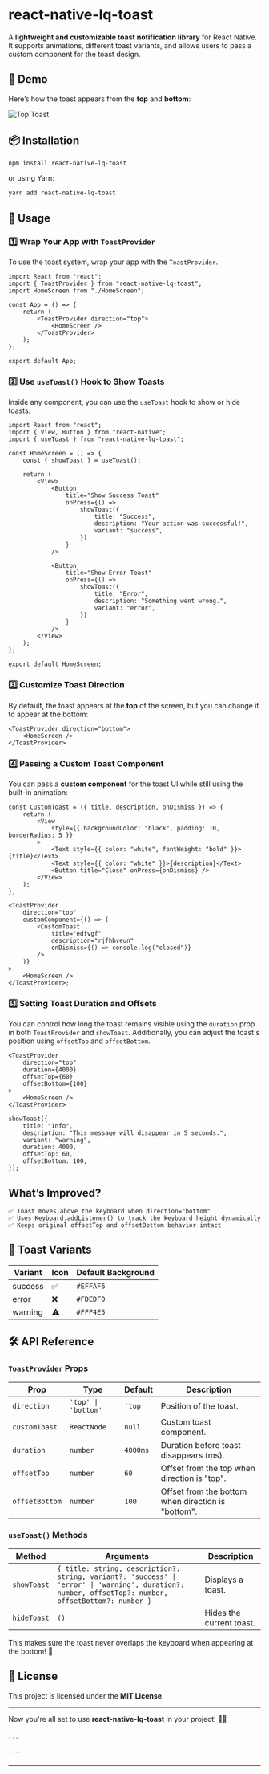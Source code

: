 # react-native-lq-toast

A **lightweight and customizable toast notification library** for React Native. It supports animations, different toast variants, and allows users to pass a custom component for the toast design.

## 🎥 Demo

Here’s how the toast appears from the **top** and **bottom**:

![Top Toast](https://res.cloudinary.com/iyiola/image/upload/v1740296844/Screen_Recording_2025-02-23_at_08.26.08_rurhdu.gif)

## 📦 Installation

```sh
npm install react-native-lq-toast
```

or using Yarn:

```sh
yarn add react-native-lq-toast
```

## 🚀 Usage

### **1️⃣ Wrap Your App with `ToastProvider`**

To use the toast system, wrap your app with the `ToastProvider`.

```tsx
import React from "react";
import { ToastProvider } from "react-native-lq-toast";
import HomeScreen from "./HomeScreen";

const App = () => {
    return (
        <ToastProvider direction="top">
            <HomeScreen />
        </ToastProvider>
    );
};

export default App;
```

### **2️⃣ Use `useToast()` Hook to Show Toasts**

Inside any component, you can use the `useToast` hook to show or hide toasts.

```tsx
import React from "react";
import { View, Button } from "react-native";
import { useToast } from "react-native-lq-toast";

const HomeScreen = () => {
    const { showToast } = useToast();

    return (
        <View>
            <Button
                title="Show Success Toast"
                onPress={() =>
                    showToast({
                        title: "Success",
                        description: "Your action was successful!",
                        variant: "success",
                    })
                }
            />

            <Button
                title="Show Error Toast"
                onPress={() =>
                    showToast({
                        title: "Error",
                        description: "Something went wrong.",
                        variant: "error",
                    })
                }
            />
        </View>
    );
};

export default HomeScreen;
```

### **3️⃣ Customize Toast Direction**

By default, the toast appears at the **top** of the screen, but you can change it to appear at the bottom:

```tsx
<ToastProvider direction="bottom">
    <HomeScreen />
</ToastProvider>
```

### **4️⃣ Passing a Custom Toast Component**

You can pass a **custom component** for the toast UI while still using the built-in animation:

```tsx
const CustomToast = ({ title, description, onDismiss }) => {
    return (
        <View
            style={{ backgroundColor: "black", padding: 10, borderRadius: 5 }}
        >
            <Text style={{ color: "white", fontWeight: "bold" }}>{title}</Text>
            <Text style={{ color: "white" }}>{description}</Text>
            <Button title="Close" onPress={onDismiss} />
        </View>
    );
};

<ToastProvider
    direction="top"
    customComponent={() => (
        <CustomToast
            title="edfvgf"
            description="rjfhbveun"
            onDismiss={() => console.log("closed")}
        />
    )}
>
    <HomeScreen />
</ToastProvider>;
```

### **5️⃣ Setting Toast Duration and Offsets**

You can control how long the toast remains visible using the `duration` prop in both `ToastProvider` and `showToast`.
Additionally, you can adjust the toast's position using `offsetTop` and `offsetBottom`.

```tsx
<ToastProvider
    direction="top"
    duration={4000}
    offsetTop={60}
    offsetBottom={100}
>
    <HomeScreen />
</ToastProvider>
```

```tsx
showToast({
    title: "Info",
    description: "This message will disappear in 5 seconds.",
    variant: "warning",
    duration: 4000,
    offsetTop: 60,
    offsetBottom: 100,
});
```

## What’s Improved?

```
✅ Toast moves above the keyboard when direction="bottom"
✅ Uses Keyboard.addListener() to track the keyboard height dynamically
✅ Keeps original offsetTop and offsetBottom behavior intact
```

## 🎨 Toast Variants

| Variant | Icon | Default Background |
| ------- | ---- | ------------------ |
| success | ✅   | `#EFFAF6`          |
| error   | ❌   | `#FDEDF0`          |
| warning | ⚠️   | `#FFF4E5`          |

## 🛠 API Reference

### **`ToastProvider` Props**

| Prop           | Type                | Default  | Description                                        |
| -------------- | ------------------- | -------- | -------------------------------------------------- |
| `direction`    | `'top' \| 'bottom'` | `'top'`  | Position of the toast.                             |
| `customToast`  | `ReactNode`         | `null`   | Custom toast component.                            |
| `duration`     | `number`            | `4000ms` | Duration before toast disappears (ms).             |
| `offsetTop`    | `number`            | `60`     | Offset from the top when direction is "top".       |
| `offsetBottom` | `number`            | `100`    | Offset from the bottom when direction is "bottom". |

### **`useToast()` Methods**

| Method      | Arguments                                                                                                                                            | Description              |
| ----------- | ---------------------------------------------------------------------------------------------------------------------------------------------------- | ------------------------ |
| `showToast` | `{ title: string, description?: string, variant?: 'success' \| 'error' \| 'warning', duration?: number, offsetTop?: number, offsetBottom?: number }` | Displays a toast.        |
| `hideToast` | `()`                                                                                                                                                 | Hides the current toast. |

This makes sure the toast never overlaps the keyboard when appearing at the bottom! 🚀

## 📝 License

This project is licensed under the **MIT License**.

---

Now you're all set to use **react-native-lq-toast** in your project! 🚀🔥

````

```

```
````

---

